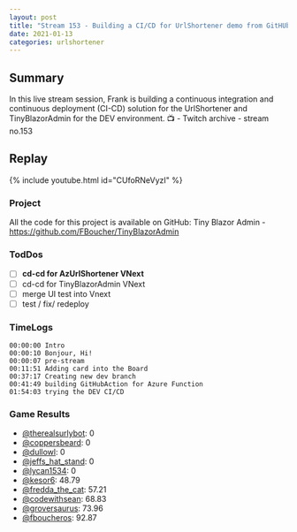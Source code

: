 ```yaml
---
layout: post
title: "Stream 153 - Building a CI/CD for UrlShortener demo from GitHUb to Azure"
date: 2021-01-13
categories: urlshortener
---
```


## Summary

In this live stream session, Frank is building a continuous integration and continuous deployment (CI-CD) solution for the UrlShortener and TinyBlazorAdmin for the DEV environment.
📺 - Twitch archive - stream no.153

## Replay

{% include youtube.html id="CUfoRNeVyzI" %}
<br/><!--more-->

### Project

All the code for this project is available on GitHub: Tiny Blazor Admin - https://github.com/FBoucher/TinyBlazorAdmin

### TodDos

- [ ] **cd-cd for AzUrlShortener VNext**
- [ ] cd-cd for TinyBlazorAdmin VNext
- [ ] merge UI test into Vnext
- [ ] test / fix/ redeploy

### TimeLogs
    00:00:00 Intro
    00:00:10 Bonjour, Hi!
    00:00:07 pre-stream
    00:11:51 Adding card into the Board
    00:37:17 Creating new dev branch
    00:41:49 building GitHubAction for Azure Function
    01:54:03 trying the DEV CI/CD

### Game Results

- [@therealsurlybot](https://www.twitch.tv/therealsurlybot): 0
- [@coppersbeard](https://www.twitch.tv/coppersbeard): 0
- [@dullowl](https://www.twitch.tv/dullowl): 0
- [@jeffs_hat_stand](https://www.twitch.tv/jeffs_hat_stand): 0
- [@lycan1534](https://www.twitch.tv/lycan1534): 0
- [@kesor6](https://www.twitch.tv/kesor6): 48.79
- [@fredda_the_cat](https://www.twitch.tv/fredda_the_cat): 57.21
- [@codewithsean](https://www.twitch.tv/codewithsean): 68.83
- [@groversaurus](https://www.twitch.tv/groversaurus): 73.96
- [@fboucheros](https://www.twitch.tv/fboucheros): 92.87